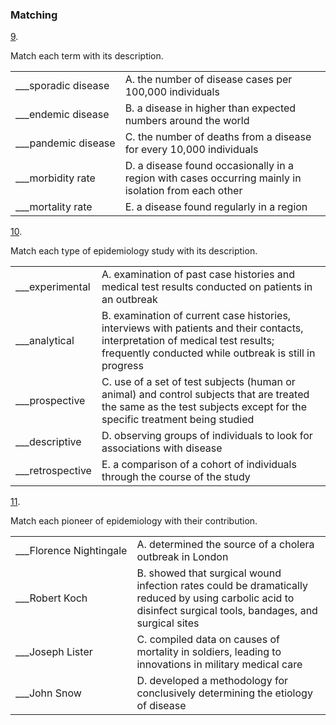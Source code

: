 ### Matching

[9](https://openstax.org/books/microbiology/pages/chapter-16#fs-id1167662874156-solution). 

Match each term with its description.

|  |  |
| --- | --- |
| \_\_\_sporadic disease | A. the number of disease cases per 100,000 individuals |
| \_\_\_endemic disease | B. a disease in higher than expected numbers around the world |
| \_\_\_pandemic disease | C. the number of deaths from a disease for every 10,000 individuals |
| \_\_\_morbidity rate | D. a disease found occasionally in a region with cases occurring mainly in isolation from each other |
| \_\_\_mortality rate | E. a disease found regularly in a region |

[10](https://openstax.org/books/microbiology/pages/chapter-16#fs-id1167662480223-solution). 

Match each type of epidemiology study with its description.

|  |  |
| --- | --- |
| \_\_\_experimental | A. examination of past case histories and medical test results conducted on patients in an outbreak |
| \_\_\_analytical | B. examination of current case histories, interviews with patients and their contacts, interpretation of medical test results; frequently conducted while outbreak is still in progress |
| \_\_\_prospective | C. use of a set of test subjects (human or animal) and control subjects that are treated the same as the test subjects except for the specific treatment being studied |
| \_\_\_descriptive | D. observing groups of individuals to look for associations with disease |
| \_\_\_retrospective | E. a comparison of a cohort of individuals through the course of the study |

[11](https://openstax.org/books/microbiology/pages/chapter-16#fs-id1167658337316-solution). 

Match each pioneer of epidemiology with their contribution.

|  |  |
| --- | --- |
| \_\_\_Florence Nightingale | A. determined the source of a cholera outbreak in London |
| \_\_\_Robert Koch | B. showed that surgical wound infection rates could be dramatically reduced by using carbolic acid to disinfect surgical tools, bandages, and surgical sites |
| \_\_\_Joseph Lister | C. compiled data on causes of mortality in soldiers, leading to innovations in military medical care |
| \_\_\_John Snow | D. developed a methodology for conclusively determining the etiology of disease |